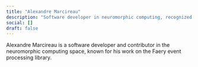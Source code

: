 ```yaml
---
title: "Alexandre Marcireau"
description: "Software developer in neuromorphic computing, recognized for his contributions to the Faery event processing library for event-based camera data."
social: []
draft: false
---
```

Alexandre Marcireau is a software developer and contributor in the neuromorphic computing space, known for his work on the Faery event processing library.
